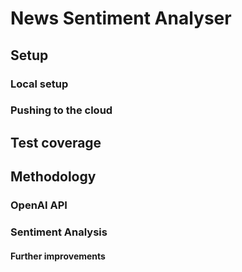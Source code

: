 # News Sentiment Analyser


## Setup 

### Local setup 


### Pushing to the cloud 


## Test coverage

## Methodology 


### OpenAI API


### Sentiment Analysis 


#### Further improvements 